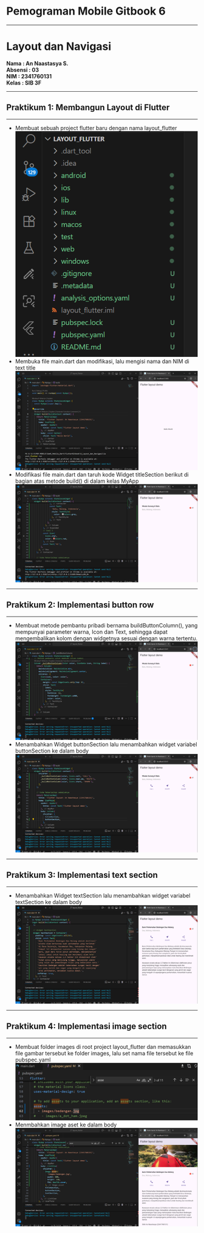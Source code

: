 # Pemograman Mobile Gitbook 6
---
# Layout dan Navigasi

**Nama        : An Naastasya S.**  
**Absensi     : 03**  
**NIM         : 2341760131**  
**Kelas       : SIB 3F**  

---

## Praktikum 1: Membangun Layout di Flutter  
---
- Membuat sebuah project flutter baru dengan nama layout_flutter
![Screenshot Praktikum 1 Langkah 1](images/P1_1.png)
- Membuka file main.dart dan modifikasi, lalu mengisi nama dan NIM di text title
![Screenshot Praktikum 1 Langkah 2](images/P1_2.png)
- Modifikasi  file main.dart dan taruh kode Widget titleSection berikut di bagian atas metode build() di dalam kelas MyApp
![Screenshot Praktikum 1 Langkah 4](images/P1_4.png)


---
## Praktikum 2: Implementasi button row
---
- Membuat metode pembantu pribadi bernama buildButtonColumn(), yang mempunyai parameter warna, Icon dan Text, sehingga dapat mengembalikan kolom dengan widgetnya sesuai dengan warna tertentu.
![Screenshot Praktikum 2 Langkah 1](images/P2_1.png)
- Menambahkan Widget buttonSection lalu menambahkan widget variabel buttonSection ke dalam body
![Screenshot Praktikum 2 Langkah 2-3](images/P2_2_3.png)

---
## Praktikum 3: Implementasi text section
---
- Menambahkan Widget textSection lalu menambahkan widget variabel textSection ke dalam body
![Screenshot Praktikum 3 Langkah 1](images/P3_1.png)

---
## Praktikum 4: Implementasi image section
---
- Membuat folder images di root project layout_flutter dan memasukkan file gambar tersebut ke folder images, lalu set nama file tersebut ke file pubspec.yaml
![Screenshot Praktikum 4 Langkah 1](images/P4_1.png)
- Menmbahkan image aset ke dalam body
![Screenshot Praktikum 4 Langkah 2](images/P4_2.png)
